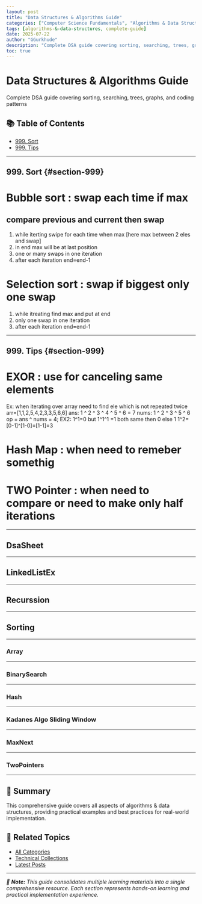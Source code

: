 ```yaml
---
layout: post
title: "Data Structures & Algorithms Guide"
categories: ["Computer Science Fundamentals", "Algorithms & Data Structures"]
tags: [algorithms-&-data-structures, complete-guide]
date: 2025-07-22
author: "GGurkhude"
description: "Complete DSA guide covering sorting, searching, trees, graphs, and coding patterns"
toc: true
---
```


# Data Structures & Algorithms Guide

Complete DSA guide covering sorting, searching, trees, graphs, and coding patterns

## 📚 Table of Contents

- [999. Sort](#section-999)
- [999. Tips](#section-999)

---



## 999. Sort {#section-999}

# Bubble sort : swap each time if max
 ## compare previous and current then swap
   1. while iterting swipe for each time when max [here max between 2 eles and swap]
   2. in end max will be at last position
   3. one or many swaps in one iteration
   4. after each iteration end=end-1

# Selection sort : swap if biggest only one swap
   1. while itreating find max and put at end
   2. only one swap in one iteration
   3. after each iteration end=end-1

---

## 999. Tips {#section-999}

# EXOR : use for canceling same elements 
  Ex:  when iterating over array need to find ele which is not repeated twice
  arr=[1,1,2,5,4,2,3,3,5,6,6]
  ans: 1 ^ 2 ^ 3 ^ 4 ^ 5 ^ 6 = 7
  nums: 1 ^ 2 ^ 3 ^ 5 ^ 6
  op = ans ^ nums = 4;
  EX2: 1^1=0 but 1^1^1 =1
    both same then 0 else 1
    1^2=[0-1]^[1-0]=[1-1]=3

# Hash Map : when need to remeber somethig 

# TWO Pointer : when need to compare or need to make only half iterations

---

## DsaSheet



---

## LinkedListEx



---

## Recurssion



---

## Sorting



---

### Array



---

### BinarySearch



---

### Hash



---

### Kadanes Algo Sliding Window



---

### MaxNext



---

### TwoPointers



---

## 🎯 Summary

This comprehensive guide covers all aspects of algorithms & data structures, providing practical examples and best practices for real-world implementation.

## 🔗 Related Topics

- [All Categories](/categories/)
- [Technical Collections](/collections/)
- [Latest Posts](/)

---

*📝 **Note:** This guide consolidates multiple learning materials into a single comprehensive resource. Each section represents hands-on learning and practical implementation experience.*
